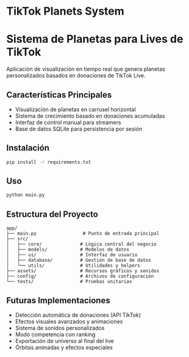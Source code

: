 # TikTok Planets System
# Sistema de Planetas para Lives de TikTok

Aplicación de visualización en tiempo real que genera planetas personalizados basados en donaciones de TikTok Live.

## Características Principales
- Visualización de planetas en carrusel horizontal
- Sistema de crecimiento basado en donaciones acumuladas
- Interfaz de control manual para streamers
- Base de datos SQLite para persistencia por sesión

## Instalación
```bash
pip install -r requirements.txt
```

## Uso
```bash
python main.py
```

## Estructura del Proyecto
```
app/
├── main.py                 # Punto de entrada principal
├── src/
│   ├── core/              # Lógica central del negocio
│   ├── models/            # Modelos de datos
│   ├── ui/                # Interfaz de usuario
│   ├── database/          # Gestión de base de datos
│   └── utils/             # Utilidades y helpers
├── assets/                # Recursos gráficos y sonidos
├── config/                # Archivos de configuración
└── tests/                 # Pruebas unitarias
```

## Futuras Implementaciones
- Detección automática de donaciones (API TikTok)
- Efectos visuales avanzados y animaciones
- Sistema de sonidos personalizados
- Modo competencia con ranking
- Exportación de universo al final del live
- Órbitas animadas y efectos especiales
